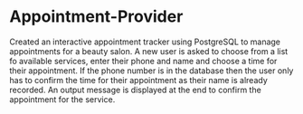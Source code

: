 # Appointment-Provider
Created an interactive appointment tracker using PostgreSQL to manage appointments for a beauty salon. 
A new user is asked to choose from a list fo available services, enter their phone and name and choose a time for their appointment.
If the phone number is in the database then the user only has to confirm the time for their appointment as their name is already recorded.
An output message is displayed at the end to confirm the appointment for the service.
